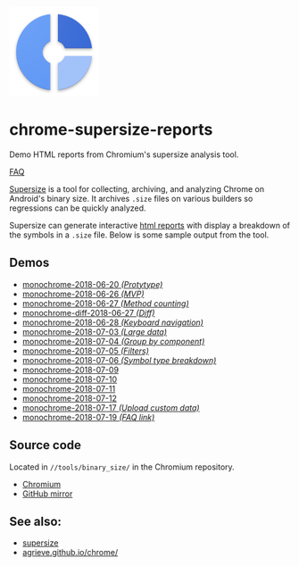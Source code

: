 <img src="icon.png" height="160" width="160">

# chrome-supersize-reports
Demo HTML reports from Chromium's supersize analysis tool.

[FAQ](FAQ)

[Supersize](https://chromium.googlesource.com/chromium/src/+/master/tools/binary_size/README.md#Super-Size)
is a tool for collecting, archiving, and analyzing Chrome on Android's binary size.
It archives `.size` files on various builders so regressions can be quickly analyzed.

Supersize can generate interactive
[html reports](https://chromium.googlesource.com/chromium/src/+/master/tools/binary_size/README.md#Usage_html_report)
with display a breakdown of the symbols in a `.size` file.
Below is some sample output from the tool.

## Demos
- [monochrome-2018-06-20 _(Protytype)_](monochrome-2018-06-20)
- [monochrome-2018-06-26 _(MVP)_](monochrome-2018-06-26)
- [monochrome-2018-06-27 _(Method counting)_](monochrome-2018-06-27)
- [monochrome-diff-2018-06-27 _(Diff)_](monochrome-diff-2018-06-27)
- [monochrome-2018-06-28 _(Keyboard navigation)_](monochrome-2018-06-28)
- [monochrome-2018-07-03 _(Large data)_](monochrome-2018-07-03)
- [monochrome-2018-07-04 _(Group by component)_](monochrome-2018-07-04)
- [monochrome-2018-07-05 _(Filters)_](monochrome-2018-07-05)
- [monochrome-2018-07-06 _(Symbol type breakdown)_](monochrome-2018-07-06)
- [monochrome-2018-07-09](monochrome-2018-07-09)
- [monochrome-2018-07-10](monochrome-2018-07-10)
- [monochrome-2018-07-11](monochrome-2018-07-11)
- [monochrome-2018-07-12](monochrome-2018-07-12)
- [monochrome-2018-07-17 _(Upload custom data)_](monochrome-2018-07-17)
- [monochrome-2018-07-19 _(FAQ link)_](monochrome-2018-07-19)

## Source code
Located in `//tools/binary_size/` in the Chromium repository.
- [Chromium](https://chromium.googlesource.com/chromium/src.git/+/master/tools/binary_size/)
- [GitHub mirror](https://github.com/chromium/chromium/tree/master/tools/binary_size)

## See also:
- [supersize](https://chromium.googlesource.com/chromium/src/+/master/tools/binary_size/README.md#Super-Size)
- [agrieve.github.io/chrome/](https://agrieve.github.io/chrome/)
